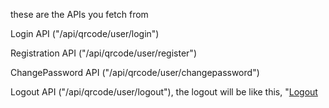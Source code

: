 these are the APIs you fetch from

Login API ("/api/qrcode/user/login")

Registration API ("/api/qrcode/user/register")

ChangePassword API ("/api/qrcode/user/changepassword")

Logout API ("/api/qrcode/user/logout"), the logout will be like this, "<a href="/api/qrcode/user/logout">Logout</a>
